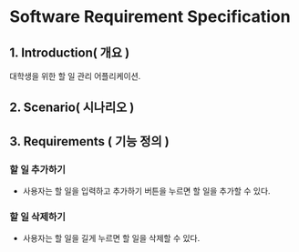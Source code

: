 # Software Requirement Specification

## 1. Introduction( 개요 )
대학생을 위한 할 일 관리 어플리케이션.

## 2. Scenario( 시나리오 )
## 3. Requirements ( 기능 정의 )

### 할 일 추가하기
- 사용자는 할 일을 입력하고 추가하기 버튼을 누르면 할 일을 추가할 수 있다.

### 할 일 삭제하기
- 사용자는 할 일을 길게 누르면 할 일을 삭제할 수 있다.
